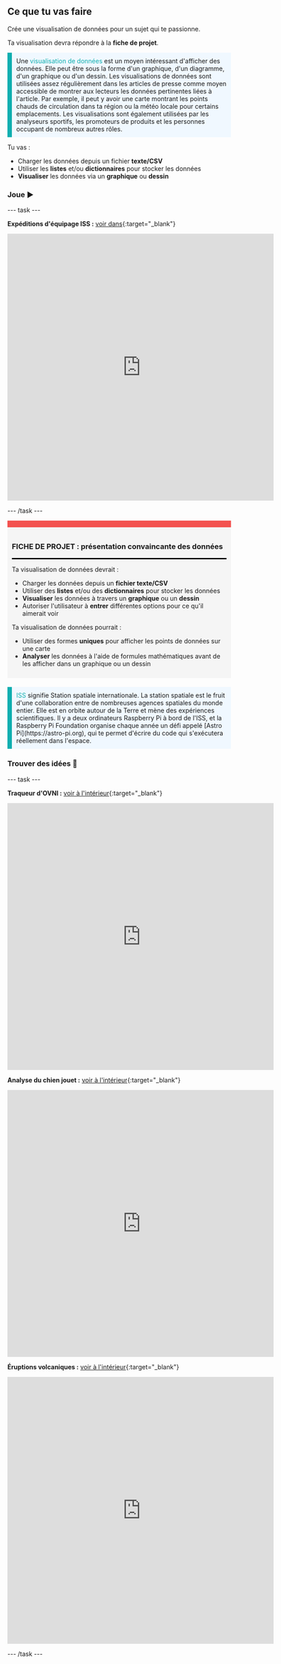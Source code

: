 ## Ce que tu vas faire

Crée une visualisation de données pour un sujet qui te passionne.

Ta visualisation devra répondre à la **fiche de projet**.

<p style="border-left: solid; border-width:10px; border-color: #0faeb0; background-color: aliceblue; padding: 10px;">
Une <span style="color: #0faeb0">visualisation de données</span> est un moyen intéressant d'afficher des données. Elle peut être sous la forme d'un graphique, d'un diagramme, d'un graphique ou d'un dessin. Les visualisations de données sont utilisées assez régulièrement dans les articles de presse comme moyen accessible de montrer aux lecteurs les données pertinentes liées à l'article. Par exemple, il peut y avoir une carte montrant les points chauds de circulation dans ta région ou la météo locale pour certains emplacements. Les visualisations sont également utilisées par les analyseurs sportifs, les promoteurs de produits et les personnes occupant de nombreux autres rôles.
</p>

Tu vas :
+ Charger les données depuis un fichier **texte/CSV**
+ Utiliser les **listes** et/ou **dictionnaires** pour stocker les données
+ **Visualiser** les données via un **graphique** ou **dessin**

### Joue ▶️

--- task ---

**Expéditions d'équipage ISS :** [voir dans](https://editor.raspberrypi.org/fr-FR/projects/data-iss-example){:target="_blank"}

<iframe src="https://editor.raspberrypi.org/fr-FR/embed/viewer/data-iss-example" width="600" height="600" frameborder="0" marginwidth="0" marginheight="0" allowfullscreen>
</iframe>

--- /task ---

<div style="border-top: 15px solid #f3524f; background-color: whitesmoke; margin-bottom: 20px; padding: 10px;">

### FICHE DE PROJET : présentation convaincante des données
<hr style="border-top: 2px solid black;"> 

Ta visualisation de données devrait :
+ Charger les données depuis un **fichier texte/CSV** 
+ Utiliser des **listes** et/ou des **dictionnaires** pour stocker les données
+ **Visualiser** les données à travers un **graphique** ou un **dessin**
+ Autoriser l'utilisateur à **entrer** différentes options pour ce qu'il aimerait voir

Ta visualisation de données pourrait :
+ Utiliser des formes **uniques** pour afficher les points de données sur une carte
+ **Analyser** les données à l'aide de formules mathématiques avant de les afficher dans un graphique ou un dessin

</div>

<p style="border-left: solid; border-width:10px; border-color: #0faeb0; background-color: aliceblue; padding: 10px;">
<span style="color: #0faeb0">ISS</span> signifie Station spatiale internationale. La station spatiale est le fruit d'une collaboration entre de nombreuses agences spatiales du monde entier. Elle est en orbite autour de la Terre et mène des expériences scientifiques. Il y a deux ordinateurs Raspberry Pi à bord de l'ISS, et la Raspberry Pi Foundation organise chaque année un défi appelé [Astro Pi](https://astro-pi.org), qui te permet d'écrire du code qui s'exécutera réellement dans l'espace.
</p>

### Trouver des idées 💭

--- task ---

**Traqueur d'OVNI :** [voir à l'intérieur](https://editor.raspberrypi.org/fr-FR/projects/data-ufo-example){:target="_blank"}

<iframe src="https://editor.raspberrypi.org/fr-FR/embed/viewer/data-ufo-example" width="600" height="600" frameborder="0" marginwidth="0" marginheight="0" allowfullscreen>
</iframe>

**Analyse du chien jouet :** [voir à l'intérieur](https://editor.raspberrypi.org/fr-FR/projects/data-dogs-example){:target="_blank"}

<iframe src="https://editor.raspberrypi.org/fr-FR/embed/viewer/data-dogs-example" width="600" height="600" frameborder="0" marginwidth="0" marginheight="0" allowfullscreen>
</iframe>

**Éruptions volcaniques :** [voir à l'intérieur](https://editor.raspberrypi.org/fr-FR/projects/data-volcano-example){:target="_blank"}

<iframe src="https://editor.raspberrypi.org/fr-FR/embed/viewer/data-volcano-example" width="600" height="600" frameborder="0" marginwidth="0" marginheight="0" allowfullscreen>
</iframe>

--- /task ---




